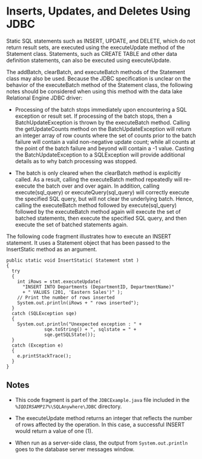 <!-- loio3bd8cc5e6c5f10149b21b59c512012a7 -->

# Inserts, Updates, and Deletes Using JDBC

Static SQL statements such as INSERT, UPDATE, and DELETE, which do not return result sets, are executed using the executeUpdate method of the Statement class. Statements, such as CREATE TABLE and other data definition statements, can also be executed using executeUpdate.

The addBatch, clearBatch, and executeBatch methods of the Statement class may also be used. Because the JDBC specification is unclear on the behavior of the executeBatch method of the Statement class, the following notes should be considered when using this method with the data lake Relational Engine JDBC driver:

-   Processing of the batch stops immediately upon encountering a SQL exception or result set. If processing of the batch stops, then a BatchUpdateException is thrown by the executeBatch method. Calling the getUpdateCounts method on the BatchUpdateException will return an integer array of row counts where the set of counts prior to the batch failure will contain a valid non-negative update count; while all counts at the point of the batch failure and beyond will contain a -1 value. Casting the BatchUpdateException to a SQLException will provide additional details as to why batch processing was stopped.

-   The batch is only cleared when the clearBatch method is explicitly called. As a result, calling the executeBatch method repeatedly will re-execute the batch over and over again. In addition, calling execute\(sql\_query\) or executeQuery\(sql\_query\) will correctly execute the specified SQL query, but will not clear the underlying batch. Hence, calling the executeBatch method followed by execute\(sql\_query\) followed by the executeBatch method again will execute the set of batched statements, then execute the specified SQL query, and then execute the set of batched statements again.


The following code fragment illustrates how to execute an INSERT statement. It uses a Statement object that has been passed to the InsertStatic method as an argument.

```
public static void InsertStatic( Statement stmt )
{
  try
  {
    int iRows = stmt.executeUpdate(
      "INSERT INTO Departments (DepartmentID, DepartmentName)"
      + " VALUES (201, 'Eastern Sales')" );
    // Print the number of rows inserted
    System.out.println(iRows + " rows inserted");
  }
  catch (SQLException sqe)
  {
    System.out.println("Unexpected exception : " +
              sqe.toString() + ", sqlstate = " +
              sqe.getSQLState());
  }
  catch (Exception e)
  {
    e.printStackTrace();
  }
}
```



## Notes

-   This code fragment is part of the `JDBCExample.java` file included in the <code><i>%IQDIRSAMP17%</i>\SQLAnywhere\JDBC</code> directory.

-   The executeUpdate method returns an integer that reflects the number of rows affected by the operation. In this case, a successful INSERT would return a value of one \(1\).

-   When run as a server-side class, the output from `System.out.println` goes to the database server messages window.


